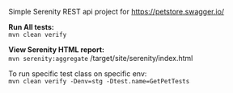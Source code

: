 Simple Serenity REST api project for https://petstore.swagger.io/

**Run All tests:**  
`mvn clean verify`

**View Serenity HTML report:**  
`mvn serenity:aggregate`
/target/site/serenity/index.html

To run specific test class on specific env:  
`mvn clean verify -Denv=stg -Dtest.name=GetPetTests`